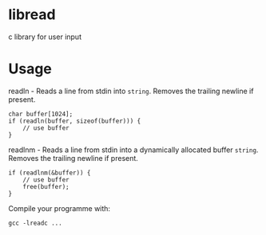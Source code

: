 # libread
 c library for user input

# Usage
readln - Reads a line from stdin into `string`. Removes the trailing newline if present.
```
char buffer[1024];
if (readln(buffer, sizeof(buffer))) {
    // use buffer
}
```
readlnm - Reads a line from stdin into a dynamically allocated buffer `string`. Removes the trailing newline if present.
```
if (readlnm(&buffer)) {
    // use buffer
    free(buffer);
}
```
Compile your programme with:
```
gcc -lreadc ...
```
